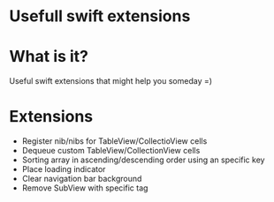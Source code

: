 # Usefull swift extensions 

# What is it?

Useful swift extensions that might help you someday =)

# Extensions
* Register nib/nibs for TableView/CollectioView cells
* Dequeue custom TableView/CollectionView cells
* Sorting array in ascending/descending order using an specific key
* Place loading indicator
* Clear navigation bar background
* Remove SubView with specific tag
